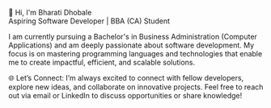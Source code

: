👋 Hi, I'm Bharati Dhobale  
Aspiring Software Developer | BBA (CA) Student  

I am currently pursuing a Bachelor's in Business Administration (Computer Applications) and am deeply passionate about software development. My focus is on mastering programming languages and technologies that enable me to create impactful, efficient, and scalable solutions.  


🌐 Let’s Connect:
I’m always excited to connect with fellow developers, explore new ideas, and collaborate on innovative projects. Feel free to reach out via email or LinkedIn to discuss opportunities or share knowledge!

